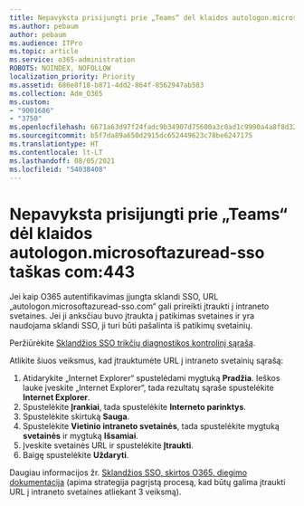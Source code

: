 ```yaml
---
title: Nepavyksta prisijungti prie „Teams“ dėl klaidos autologon.microsoftazuread-sso.com:443
ms.author: pebaum
author: pebaum
ms.audience: ITPro
ms.topic: article
ms.service: o365-administration
ROBOTS: NOINDEX, NOFOLLOW
localization_priority: Priority
ms.assetid: 686e8f18-b871-4dd2-864f-8562947ab583
ms.collection: Adm_O365
ms.custom:
- "9001686"
- "3750"
ms.openlocfilehash: 6671a63d97f24fadc9b34907d75600a3c0ad1c9990a4a8f8d32034c11e8a952e
ms.sourcegitcommit: b5f7da89a650d2915dc652449623c78be6247175
ms.translationtype: HT
ms.contentlocale: lt-LT
ms.lasthandoff: 08/05/2021
ms.locfileid: "54038408"
---
```

# <a name="unable-to-log-into-teams-due-to-error-autologonmicrosoftazuread-sso-dot-com443"></a>Nepavyksta prisijungti prie „Teams“ dėl klaidos autologon.microsoftazuread-sso taškas com:443

Jei kaip O365 autentifikavimas įjungta sklandi SSO, URL „autologon.microsoftazuread-sso.com“ gali prireikti įtraukti į intraneto svetaines.  Jei ji anksčiau buvo įtraukta į patikimas svetaines ir yra naudojama sklandi SSO, ji turi būti pašalinta iš patikimų svetainių.

Peržiūrėkite [Sklandžios SSO trikčių diagnostikos kontrolinį sąrašą](https://docs.microsoft.com/azure/active-directory/hybrid/tshoot-connect-sso#troubleshooting-checklist).

Atlikite šiuos veiksmus, kad įtrauktumėte URL į intraneto svetainių sąrašą:

1. Atidarykite „Internet Explorer“ spustelėdami mygtuką **Pradžia**. Ieškos lauke įveskite „Internet Explorer“, tada rezultatų sąraše spustelėkite **Internet Explorer**.
2. Spustelėkite **Įrankiai**, tada spustelėkite **Interneto parinktys**.
3. Spustelėkite skirtuką **Sauga**.
4. Spustelėkite **Vietinio intraneto svetainės**, tada spustelėkite mygtuką **svetainės** ir mygtuką **Išsamiai**.
5. Įveskite svetainės URL ir spustelėkite **Įtraukti**.
6. Baigę spustelėkite **Uždaryti**.

Daugiau informacijos žr. [Sklandžios SSO, skirtos O365, diegimo dokumentacija](https://docs.microsoft.com/azure/active-directory/hybrid/how-to-connect-sso-quick-start) (apima strategija pagrįstą procesą, kad būtų galima įtraukti URL į intraneto svetaines atliekant 3 veiksmą).
